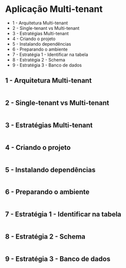 # Aplicação Multi-tenant

* 1 - Arquitetura Multi-tenant
* 2 - Single-tenant vs Multi-tenant
* 3 - Estratégias Multi-tenant
* 4 - Criando o projeto
* 5 - Instalando dependências
* 6 - Preparando o ambiente
* 7 - Estratégia 1 - Identificar na tabela
* 8 - Estratégia 2 - Schema
* 9 - Estratégia 3 - Banco de dados



## 1 - Arquitetura Multi-tenant

```c#
```

## 2 - Single-tenant vs Multi-tenant

```c#
```

## 3 - Estratégias Multi-tenant

```c#
```

## 4 - Criando o projeto

```c#
```

## 5 - Instalando dependências

```c#
```

## 6 - Preparando o ambiente

```c#
```

## 7 - Estratégia 1 - Identificar na tabela

```c#
```

## 8 - Estratégia 2 - Schema

```c#
```

## 9 - Estratégia 3 - Banco de dados

```c#
```
